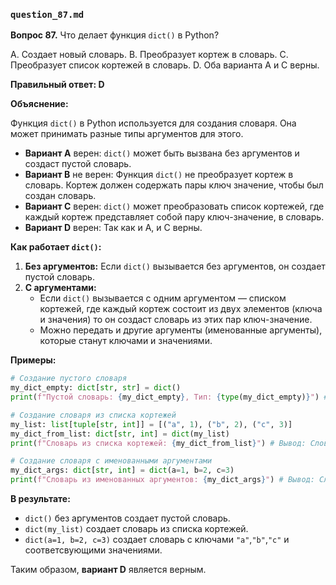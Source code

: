 ### `question_87.md`

**Вопрос 87.** Что делает функция `dict()` в Python?

A. Создает новый словарь.
B. Преобразует кортеж в словарь.
C. Преобразует список кортежей в словарь.
D. Оба варианта A и C верны.

**Правильный ответ: D**

**Объяснение:**

Функция `dict()` в Python используется для создания словаря. Она может принимать разные типы аргументов для этого.

*   **Вариант A** верен: `dict()` может быть вызвана без аргументов и создаст пустой словарь.
*   **Вариант B** не верен: Функция `dict()` не преобразует кортеж в словарь. Кортеж должен содержать пары ключ значение, чтобы был создан словарь.
*   **Вариант C** верен: `dict()` может преобразовать список кортежей, где каждый кортеж представляет собой пару ключ-значение, в словарь.
*   **Вариант D** верен: Так как и A, и C верны.

**Как работает `dict()`:**

1.  **Без аргументов:** Если `dict()` вызывается без аргументов, он создает пустой словарь.
2.  **С аргументами:**
    *  Если `dict()` вызывается с одним аргументом — списком кортежей, где каждый кортеж состоит из двух элементов (ключа и значения) то он создаст словарь из этих пар ключ-значение.
    *  Можно передать и другие аргументы (именованные аргументы), которые станут ключами и значениями.
    
**Примеры:**

```python
# Создание пустого словаря
my_dict_empty: dict[str, str] = dict()
print(f"Пустой словарь: {my_dict_empty}, Тип: {type(my_dict_empty)}") # Вывод: Пустой словарь: {}, Тип: <class 'dict'>

# Создание словаря из списка кортежей
my_list: list[tuple[str, int]] = [("a", 1), ("b", 2), ("c", 3)]
my_dict_from_list: dict[str, int] = dict(my_list)
print(f"Словарь из списка кортежей: {my_dict_from_list}") # Вывод: Словарь из списка кортежей: {'a': 1, 'b': 2, 'c': 3}

# Создание словаря с именованными аргументами
my_dict_args: dict[str, int] = dict(a=1, b=2, c=3)
print(f"Словарь из именованных аргументов: {my_dict_args}") # Вывод: Словарь из именованных аргументов: {'a': 1, 'b': 2, 'c': 3}
```
**В результате:**
* `dict()` без аргументов создает пустой словарь.
* `dict(my_list)` создает словарь из списка кортежей.
* `dict(a=1, b=2, c=3)` создает словарь с ключами `"a"`,`"b"`,`"c"` и соответсвующими значениями.

Таким образом, **вариант D** является верным.
